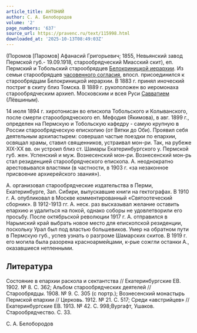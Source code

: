 ```yaml
---
article_title: АНТОНИЙ
author: С. А. Белобородов
volume: '2'
page_numbers: '637'
source_url: https://pravenc.ru/text/115998.html
downloaded_at: '2025-10-13T08:49:03Z'
---
```


(Поромов [Паромов] Афанасий Григорьевич; 1855, Невьянский завод Пермской губ.- 19.09.1918, старообрядческий Миасский скит), еп. Пермский и Тобольский старообрядцев [Белокриницкой иерархии](<https://pravenc.ru/text/БЕЛОКРИНИЦКАЯ ИЕРАРХИЯ.html>). Из семьи старообрядцев [часовенного согласия](<https://pravenc.ru/text/часовенное согласие.html>), впосл. присоединился к старообрядцам Белокриницкой иерархии. В 1883 г. принял иноческий постриг в скиту близ Томска. В 1889 г. рукоположен во иеромонаха старообрядческим архиеп. Московским и всея Руси [Савватием](https://pravenc.ru/text/Савватием.html) (Лёвшиным).

14 июля 1894 г. хиротонисан во епископа Тобольского и Колыванского, после смерти старообрядческого еп. Мефодия (Якимова), в авг. 1899 г., определен на Пермскую и Тобольскую кафедру - самую крупную в России старообрядческую епископию (от Вятки до Оби). Проявил себя деятельным архипастырем: совершал частые поездки по епархии, освящал храмы, ставил священников, устраивал мон-ри. Так, на рубеже XIX-XX вв. он устроил близ ст. Шамары Екатеринбургского у. Пермской губ. жен. Успенский и муж. Вознесенский мон-ри. Вознесенский мон-рь стал резиденцией старообрядческого епископа. А. неоднократно арестовывался властями (в частности, в 1903 г. «за незаконное присвоение архиерейского звания»).

А. организовал старообрядческие издательства в Перми, Екатеринбурге, Зап. Сибири, выпускавшие книги на гектографах. В 1910 г. А. опубликовал в Москве комментированный «Святоотеческий сборник». В 1912-1913 гг. А. неск. раз высказывал желание оставить епархию и удалиться на покой, однако соборы не удовлетворили его просьбу. После октябрьской революции 1917 г. А. отправился в Нарымский край выбрать новое место для епископской резиденции, поскольку Урал был под властью большевиков. Умер на обратном пути в Пермскую губ., успев узнать о разгроме Шамарских скитов. В 1919 г. его могила была разорена красноармейцами, к-рые сожгли останки А., оказавшиеся нетленными.

## Литература

Состояние в епархии раскола и сектантства // Екатеринбургские ЕВ. 1902. № 8. С. 362; Альбом старообрядческих деятелей // Старообрядцы. 1908. № 9. С. 305 (с портр.); Вознесенский монастырь Пермской епархии // Церковь. 1912. № 21. С. 517; Среди «австрийцев» // Екатеринбургские ЕВ. 1913. № 42. С. 998;Вургафт, Ушаков. Старообрядчество. С. 33.

С. А. Белобородов
